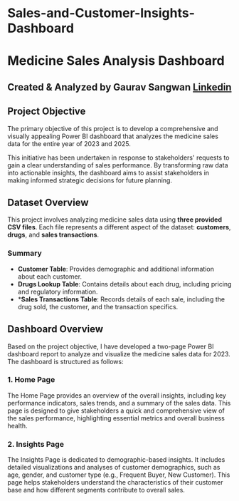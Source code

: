 # Sales-and-Customer-Insights-Dashboard
# Medicine Sales Analysis Dashboard
## Created & Analyzed by Gaurav Sangwan [Linkedin](https://www.linkedin.com/in/x-gaurav-sangwan/)

## Project Objective

The primary objective of this project is to develop a comprehensive and visually appealing Power BI dashboard that analyzes the medicine sales data for the entire year of 2023 and 2025.

This initiative has been undertaken in response to stakeholders' requests to gain a clear understanding of sales performance. By transforming raw data into actionable insights, the dashboard aims to assist stakeholders in making informed strategic decisions for future planning.

## Dataset Overview
This project involves analyzing medicine sales data using **three provided CSV files**. Each file represents a different aspect of the dataset: **customers**, **drugs**, and **sales transactions**. 

### Summary
 * **Customer Table**: Provides demographic and additional information about each customer.
 * **Drugs Lookup Table**: Contains details about each drug, including pricing and regulatory information.
 * ***Sales Transactions Table**: Records details of each sale, including the drug sold, the customer, and the transaction specifics.

## Dashboard Overview
Based on the project objective, I have developed a two-page Power BI dashboard report to analyze and visualize the medicine sales data for 2023. The dashboard is structured as follows:

### 1. Home Page
The Home Page provides an overview of the overall insights, including key performance indicators, sales trends, and a summary of the sales data. This page is designed to give stakeholders a quick and comprehensive view of the sales performance, highlighting essential metrics and overall business health.

### 2. Insights Page
The Insights Page is dedicated to demographic-based insights. It includes detailed visualizations and analyses of customer demographics, such as age, gender, and customer type (e.g., Frequent Buyer, New Customer). This page helps stakeholders understand the characteristics of their customer base and how different segments contribute to overall sales.

